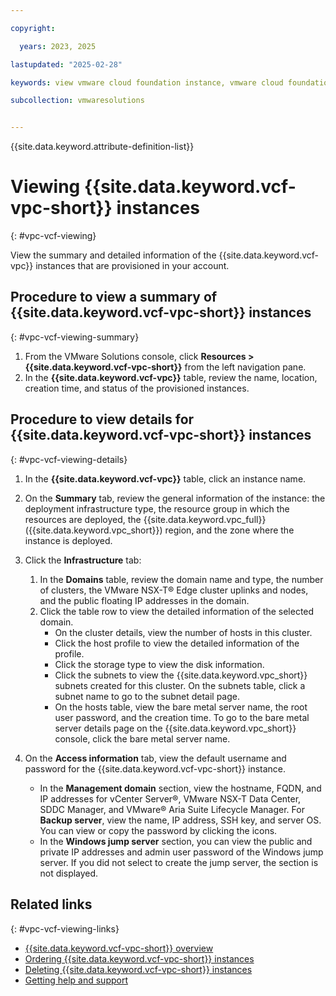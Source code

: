 ```yaml
---

copyright:

  years: 2023, 2025

lastupdated: "2025-02-28"

keywords: view vmware cloud foundation instance, vmware cloud foundation instance, view instance, view vmware cloud edition instance

subcollection: vmwaresolutions


---
```


{{site.data.keyword.attribute-definition-list}}

# Viewing {{site.data.keyword.vcf-vpc-short}} instances
{: #vpc-vcf-viewing}

View the summary and detailed information of the {{site.data.keyword.vcf-vpc}} instances that are provisioned in your account.

## Procedure to view a summary of {{site.data.keyword.vcf-vpc-short}} instances
{: #vpc-vcf-viewing-summary}

1. From the VMware Solutions console, click **Resources > {{site.data.keyword.vcf-vpc-short}}** from the left navigation pane.
2. In the **{{site.data.keyword.vcf-vpc}}** table, review the name, location, creation time, and status of the provisioned instances.

## Procedure to view details for {{site.data.keyword.vcf-vpc-short}} instances
{: #vpc-vcf-viewing-details}

1. In the **{{site.data.keyword.vcf-vpc}}** table, click an instance name.
2. On the **Summary** tab, review the general information of the instance: the deployment infrastructure type, the resource group in which the resources are deployed, the {{site.data.keyword.vpc_full}} ({{site.data.keyword.vpc_short}}) region, and the zone where the instance is deployed.

3. Click the **Infrastructure** tab:
   1. In the **Domains** table, review the domain name and type, the number of clusters, the VMware NSX-T® Edge cluster uplinks and nodes, and the public floating IP addresses in the domain.
   2. Click the table row to view the detailed information of the selected domain.
      * On the cluster details, view the number of hosts in this cluster.
      * Click the host profile to view the detailed information of the profile.
      * Click the storage type to view the disk information.
      * Click the subnets to view the {{site.data.keyword.vpc_short}} subnets created for this cluster. On the subnets table, click a subnet name to go to the subnet detail page.
      * On the hosts table, view the bare metal server name, the root user password, and the creation time. To go to the bare metal server details page on the {{site.data.keyword.vpc_short}} console, click the bare metal server name.

4. On the **Access information** tab, view the default username and password for the {{site.data.keyword.vcf-vpc-short}} instance.
   * In the **Management domain** section, view the hostname, FQDN, and IP addresses for vCenter Server®, VMware NSX-T Data Center, SDDC Manager, and VMware® Aria Suite Lifecycle Manager. For **Backup server**, view the name, IP address, SSH key, and server OS. You can view or copy the password by clicking the icons.
   * In the **Windows jump server** section, you can view the public and private IP addresses and admin user password of the Windows jump server. If you did not select to create the jump server, the section is not displayed.

## Related links
{: #vpc-vcf-viewing-links}

* [{{site.data.keyword.vcf-vpc-short}} overview](/docs/vmwaresolutions?topic=vmwaresolutions-vpc-vcf-ovw)
* [Ordering {{site.data.keyword.vcf-vpc-short}} instances](/docs/vmwaresolutions?topic=vmwaresolutions-vpc-vcf-ordering)
* [Deleting {{site.data.keyword.vcf-vpc-short}} instances](/docs/vmwaresolutions?topic=vmwaresolutions-vpc-vcf-deleting)
* [Getting help and support](/docs/vmwaresolutions?topic=vmwaresolutions-trbl_support)
